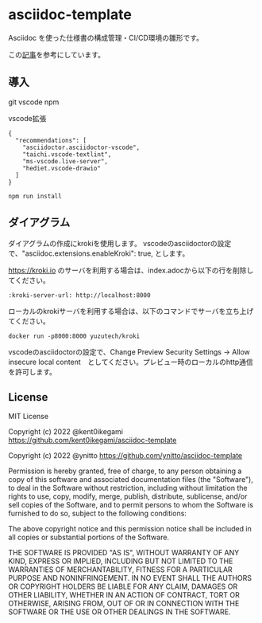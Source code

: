 
# asciidoc-template

Asciidoc を使った仕様書の構成管理・CI/CD環境の雛形です。

この[記事](https://qiita.com/ynitto/items/fa44aae90c927e52613c)を参考にしています。


## 導入

git
vscode
npm

vscode拡張
```
{
  "recommendations": [
    "asciidoctor.asciidoctor-vscode",
    "taichi.vscode-textlint",
    "ms-vscode.live-server",
    "hediet.vscode-drawio"
  ]
}
```

```
npm run install
```

## ダイアグラム

ダイアグラムの作成にkrokiを使用します。
vscodeのasciidoctorの設定で、"asciidoc.extensions.enableKroki": true, とします。

https://kroki.io のサーバを利用する場合は、index.adocから以下の行を削除してください。

```
:kroki-server-url: http://localhost:8000
```

ローカルのkrokiサーバを利用する場合は、以下のコマンドでサーバを立ち上げてください。

```
docker run -p8000:8000 yuzutech/kroki
```

vscodeのasciidoctorの設定で、Change Preview Security Settings → Allow insecure local content　としてください。プレビュー時のローカルのhttp通信を許可します。

## License

MIT License

Copyright (c) 2022 @kent0ikegami <add aws deploy settings> https://github.com/kent0ikegami/asciidoc-template

Copyright (c) 2022 @ynitto <original> https://github.com/ynitto/asciidoc-template

Permission is hereby granted, free of charge, to any person obtaining a copy
of this software and associated documentation files (the "Software"), to deal
in the Software without restriction, including without limitation the rights
to use, copy, modify, merge, publish, distribute, sublicense, and/or sell
copies of the Software, and to permit persons to whom the Software is
furnished to do so, subject to the following conditions:

The above copyright notice and this permission notice shall be included in all
copies or substantial portions of the Software.

THE SOFTWARE IS PROVIDED "AS IS", WITHOUT WARRANTY OF ANY KIND, EXPRESS OR
IMPLIED, INCLUDING BUT NOT LIMITED TO THE WARRANTIES OF MERCHANTABILITY,
FITNESS FOR A PARTICULAR PURPOSE AND NONINFRINGEMENT. IN NO EVENT SHALL THE
AUTHORS OR COPYRIGHT HOLDERS BE LIABLE FOR ANY CLAIM, DAMAGES OR OTHER
LIABILITY, WHETHER IN AN ACTION OF CONTRACT, TORT OR OTHERWISE, ARISING FROM,
OUT OF OR IN CONNECTION WITH THE SOFTWARE OR THE USE OR OTHER DEALINGS IN THE
SOFTWARE.